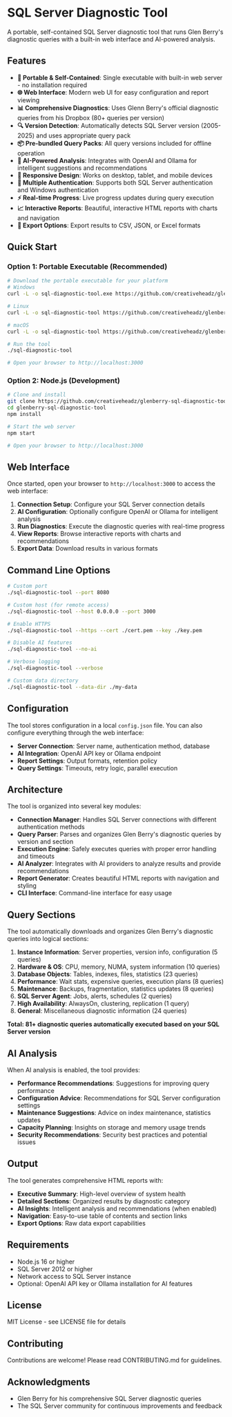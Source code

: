 # SQL Server Diagnostic Tool

A portable, self-contained SQL Server diagnostic tool that runs Glen Berry's diagnostic queries with a built-in web interface and AI-powered analysis.

## Features

- **🚀 Portable & Self-Contained**: Single executable with built-in web server - no installation required
- **🌐 Web Interface**: Modern web UI for easy configuration and report viewing
- **📊 Comprehensive Diagnostics**: Uses Glenn Berry's official diagnostic queries from his Dropbox (80+ queries per version)
- **🔍 Version Detection**: Automatically detects SQL Server version (2005-2025) and uses appropriate query pack
- **📦 Pre-bundled Query Packs**: All query versions included for offline operation
- **🤖 AI-Powered Analysis**: Integrates with OpenAI and Ollama for intelligent suggestions and recommendations
- **📱 Responsive Design**: Works on desktop, tablet, and mobile devices
- **🔐 Multiple Authentication**: Supports both SQL Server authentication and Windows authentication
- **⚡ Real-time Progress**: Live progress updates during query execution
- **📈 Interactive Reports**: Beautiful, interactive HTML reports with charts and navigation
- **💾 Export Options**: Export results to CSV, JSON, or Excel formats

## Quick Start

### Option 1: Portable Executable (Recommended)
```bash
# Download the portable executable for your platform
# Windows
curl -L -o sql-diagnostic-tool.exe https://github.com/creativeheadz/glenberry-sql-diagnostic-tool/releases/latest/download/sql-diagnostic-tool-win.exe

# Linux
curl -L -o sql-diagnostic-tool https://github.com/creativeheadz/glenberry-sql-diagnostic-tool/releases/latest/download/sql-diagnostic-tool-linux

# macOS
curl -L -o sql-diagnostic-tool https://github.com/creativeheadz/glenberry-sql-diagnostic-tool/releases/latest/download/sql-diagnostic-tool-macos

# Run the tool
./sql-diagnostic-tool

# Open your browser to http://localhost:3000
```

### Option 2: Node.js (Development)
```bash
# Clone and install
git clone https://github.com/creativeheadz/glenberry-sql-diagnostic-tool.git
cd glenberry-sql-diagnostic-tool
npm install

# Start the web server
npm start

# Open your browser to http://localhost:3000
```

## Web Interface

Once started, open your browser to `http://localhost:3000` to access the web interface:

1. **Connection Setup**: Configure your SQL Server connection details
2. **AI Configuration**: Optionally configure OpenAI or Ollama for intelligent analysis
3. **Run Diagnostics**: Execute the diagnostic queries with real-time progress
4. **View Reports**: Browse interactive reports with charts and recommendations
5. **Export Data**: Download results in various formats

## Command Line Options

```bash
# Custom port
./sql-diagnostic-tool --port 8080

# Custom host (for remote access)
./sql-diagnostic-tool --host 0.0.0.0 --port 3000

# Enable HTTPS
./sql-diagnostic-tool --https --cert ./cert.pem --key ./key.pem

# Disable AI features
./sql-diagnostic-tool --no-ai

# Verbose logging
./sql-diagnostic-tool --verbose

# Custom data directory
./sql-diagnostic-tool --data-dir ./my-data
```

## Configuration

The tool stores configuration in a local `config.json` file. You can also configure everything through the web interface:

- **Server Connection**: Server name, authentication method, database
- **AI Integration**: OpenAI API key or Ollama endpoint
- **Report Settings**: Output formats, retention policy
- **Query Settings**: Timeouts, retry logic, parallel execution

## Architecture

The tool is organized into several key modules:

- **Connection Manager**: Handles SQL Server connections with different authentication methods
- **Query Parser**: Parses and organizes Glen Berry's diagnostic queries by version and section
- **Execution Engine**: Safely executes queries with proper error handling and timeouts
- **AI Analyzer**: Integrates with AI providers to analyze results and provide recommendations
- **Report Generator**: Creates beautiful HTML reports with navigation and styling
- **CLI Interface**: Command-line interface for easy usage

## Query Sections

The tool automatically downloads and organizes Glen Berry's diagnostic queries into logical sections:

1. **Instance Information**: Server properties, version info, configuration (5 queries)
2. **Hardware & OS**: CPU, memory, NUMA, system information (10 queries)
3. **Database Objects**: Tables, indexes, files, statistics (23 queries)
4. **Performance**: Wait stats, expensive queries, execution plans (8 queries)
5. **Maintenance**: Backups, fragmentation, statistics updates (8 queries)
6. **SQL Server Agent**: Jobs, alerts, schedules (2 queries)
7. **High Availability**: AlwaysOn, clustering, replication (1 query)
8. **General**: Miscellaneous diagnostic information (24 queries)

**Total: 81+ diagnostic queries automatically executed based on your SQL Server version**

## AI Analysis

When AI analysis is enabled, the tool provides:

- **Performance Recommendations**: Suggestions for improving query performance
- **Configuration Advice**: Recommendations for SQL Server configuration settings
- **Maintenance Suggestions**: Advice on index maintenance, statistics updates
- **Capacity Planning**: Insights on storage and memory usage trends
- **Security Recommendations**: Security best practices and potential issues

## Output

The tool generates comprehensive HTML reports with:

- **Executive Summary**: High-level overview of system health
- **Detailed Sections**: Organized results by diagnostic category
- **AI Insights**: Intelligent analysis and recommendations (when enabled)
- **Navigation**: Easy-to-use table of contents and section links
- **Export Options**: Raw data export capabilities

## Requirements

- Node.js 16 or higher
- SQL Server 2012 or higher
- Network access to SQL Server instance
- Optional: OpenAI API key or Ollama installation for AI features

## License

MIT License - see LICENSE file for details

## Contributing

Contributions are welcome! Please read CONTRIBUTING.md for guidelines.

## Acknowledgments

- Glen Berry for his comprehensive SQL Server diagnostic queries
- The SQL Server community for continuous improvements and feedback
